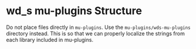 wd_s mu-plugins Structure
====

Do not place files directly in `mu-plugins`. Use the `mu-plugins/wds-mu-plugins` directory instead. This is so that we can properly localize the strings from each library included in mu-plugins.
